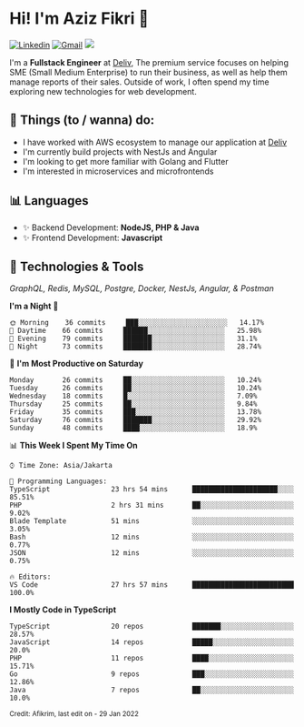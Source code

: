<!-- Greetings -->
# Hi! I'm Aziz Fikri :bow:

<!-- Social Media -->
[![Linkedin](https://img.shields.io/badge/-afikrim-blue?style=flat&logo=Linkedin&logoColor=white)](https://www.linkedin.com/in/afikrim/)
[![Gmail](https://img.shields.io/badge/-afikrim10@gmail.com-c14438?style=flat&logo=Gmail&logoColor=white)](mailto:afikrim10@gmail.com)
![](https://komarev.com/ghpvc/?username=afikrim&label=Visitor&color=2bbc8a)

<!-- Introduction -->
I'm a **Fullstack Engineer** at [Deliv](https://kios.deliv.id), The premium service focuses on helping SME (Small Medium Enterprise) to run their business, as well as help them manage reports of their sales. Outside of work, I often spend my time exploring new technologies for web development.

## 📃 Things (to / wanna) do:
- I have worked with AWS ecosystem to manage our application at [Deliv](https://kios.deliv.id)
- I'm currently build projects with NestJs and Angular
- I'm looking to get more familiar with Golang and Flutter
- I'm interested in microservices and microfrontends

## 📊 Languages
- ✨ Backend Development: **NodeJS, PHP & Java**
- ✨ Frontend Development: **Javascript**

## 🔧 Technologies & Tools
*GraphQL, Redis, MySQL, Postgre, Docker, NestJs, Angular, & Postman*

<!--START_SECTION:waka-->
**I'm a Night 🦉** 

```text
🌞 Morning    36 commits     ███░░░░░░░░░░░░░░░░░░░░░░   14.17% 
🌆 Daytime    66 commits     ██████░░░░░░░░░░░░░░░░░░░   25.98% 
🌃 Evening    79 commits     ███████░░░░░░░░░░░░░░░░░░   31.1% 
🌙 Night      73 commits     ███████░░░░░░░░░░░░░░░░░░   28.74%

```
📅 **I'm Most Productive on Saturday** 

```text
Monday       26 commits     ██░░░░░░░░░░░░░░░░░░░░░░░   10.24% 
Tuesday      26 commits     ██░░░░░░░░░░░░░░░░░░░░░░░   10.24% 
Wednesday    18 commits     █░░░░░░░░░░░░░░░░░░░░░░░░   7.09% 
Thursday     25 commits     ██░░░░░░░░░░░░░░░░░░░░░░░   9.84% 
Friday       35 commits     ███░░░░░░░░░░░░░░░░░░░░░░   13.78% 
Saturday     76 commits     ███████░░░░░░░░░░░░░░░░░░   29.92% 
Sunday       48 commits     ████░░░░░░░░░░░░░░░░░░░░░   18.9%

```


📊 **This Week I Spent My Time On** 

```text
⌚︎ Time Zone: Asia/Jakarta

💬 Programming Languages: 
TypeScript               23 hrs 54 mins      █████████████████████░░░░   85.51% 
PHP                      2 hrs 31 mins       ██░░░░░░░░░░░░░░░░░░░░░░░   9.02% 
Blade Template           51 mins             ░░░░░░░░░░░░░░░░░░░░░░░░░   3.05% 
Bash                     12 mins             ░░░░░░░░░░░░░░░░░░░░░░░░░   0.77% 
JSON                     12 mins             ░░░░░░░░░░░░░░░░░░░░░░░░░   0.75%

🔥 Editors: 
VS Code                  27 hrs 57 mins      █████████████████████████   100.0%

```

**I Mostly Code in TypeScript** 

```text
TypeScript               20 repos            ███████░░░░░░░░░░░░░░░░░░   28.57% 
JavaScript               14 repos            █████░░░░░░░░░░░░░░░░░░░░   20.0% 
PHP                      11 repos            ████░░░░░░░░░░░░░░░░░░░░░   15.71% 
Go                       9 repos             ███░░░░░░░░░░░░░░░░░░░░░░   12.86% 
Java                     7 repos             ██░░░░░░░░░░░░░░░░░░░░░░░   10.0%

```



<!--END_SECTION:waka-->

<sub>Credit: Afikrim, last edit on - 29 Jan 2022</sub>
